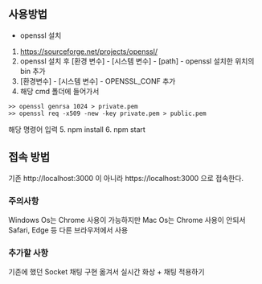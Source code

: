 ## 사용방법

- openssl 설치
1. https://sourceforge.net/projects/openssl/
2. openssl 설치 후 [환경 변수] - [시스템 변수] - [path] - openssl 설치한 위치의 bin 추가
3. [환경변수] - [시스템 변수] - OPENSSL_CONF 추가
4. 해당 cmd 폴더에 들어가서 
```
>> openssl genrsa 1024 > private.pem
>> openssl req -x509 -new -key private.pem > public.pem
```
해당 명령어 입력
5. npm install 
6. npm start 

## 접속 방법
기존 http://localhost:3000 이 아니라
https://localhost:3000 으로 접속한다.

### 주의사항
Windows Os는 Chrome 사용이 가능하지만
Mac Os는 Chrome 사용이 안되서 Safari, Edge 등 다른 브라우저에서 사용

### 추가할 사항
기존에 했던 Socket 채팅 구현 옮겨서 실시간 화상 + 채팅 적용하기
